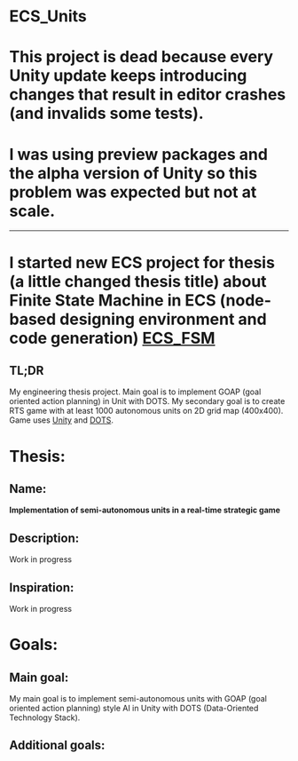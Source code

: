 # ECS_Units
# This project is dead because every Unity update keeps introducing changes that result in editor crashes (and invalids some tests).
# I was using preview packages and the alpha version of Unity so this problem was expected but not at scale. 

---

#  I started new ECS project for thesis (a little changed thesis title) about Finite State Machine in ECS (node-based designing environment and code generation) [ECS_FSM](https://github.com/KamilVDono/ECS_FSM)

## TL;DR
My engineering thesis project. Main goal is to implement GOAP (goal oriented action planning) in Unit with DOTS. My secondary goal is to create RTS game with at least 1000 autonomous units on 2D grid map (400x400). 
Game uses [Unity](https://unity.com) and [DOTS](https://unity.com/dots).

# Thesis:
## Name:
**Implementation of semi-autonomous units in a real-time strategic game**
## Description:
Work in progress
## Inspiration:
Work in progress

# Goals:
## Main goal:
My main goal is to implement semi-autonomous units with GOAP (goal oriented action planning) style AI in Unity with DOTS (Data-Oriented Technology Stack).
## Additional goals:
